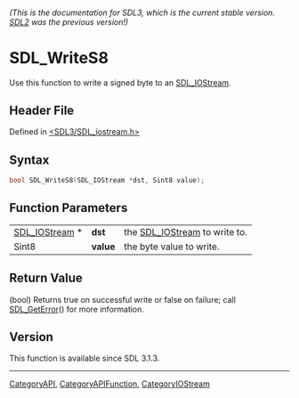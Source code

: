 ###### (This is the documentation for SDL3, which is the current stable version. [SDL2](https://wiki.libsdl.org/SDL2/) was the previous version!)
# SDL_WriteS8

Use this function to write a signed byte to an [SDL_IOStream](SDL_IOStream).

## Header File

Defined in [<SDL3/SDL_iostream.h>](https://github.com/libsdl-org/SDL/blob/main/include/SDL3/SDL_iostream.h)

## Syntax

```c
bool SDL_WriteS8(SDL_IOStream *dst, Sint8 value);
```

## Function Parameters

|                                |           |                                               |
| ------------------------------ | --------- | --------------------------------------------- |
| [SDL_IOStream](SDL_IOStream) * | **dst**   | the [SDL_IOStream](SDL_IOStream) to write to. |
| Sint8                          | **value** | the byte value to write.                      |

## Return Value

(bool) Returns true on successful write or false on failure; call
[SDL_GetError](SDL_GetError)() for more information.

## Version

This function is available since SDL 3.1.3.

----
[CategoryAPI](CategoryAPI), [CategoryAPIFunction](CategoryAPIFunction), [CategoryIOStream](CategoryIOStream)

